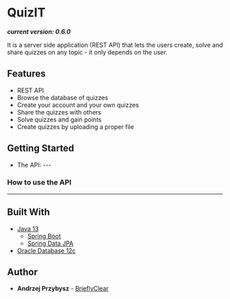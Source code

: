# QuizIT

***current version: 0.6.0***

It is a server side application (REST API) that lets the users create, solve and share quizzes on any topic - it only depends on the user.

## Features
* REST API
* Browse the database of quizzes
* Create your account and your own quizzes
* Share the quizzes with others
* Solve quizzes and gain points
* Create quizzes by uploading a proper file

## Getting Started
 * The API: ---

### How to use the API

---

## Built With
* [Java 13]()
  * [Spring Boot]()
  * [Spring Data JPA]()
* [Oracle Database 12c]()

## Author

* **Andrzej Przybysz** - [BrieflyClear](https://github.com/BirieflyClear)
